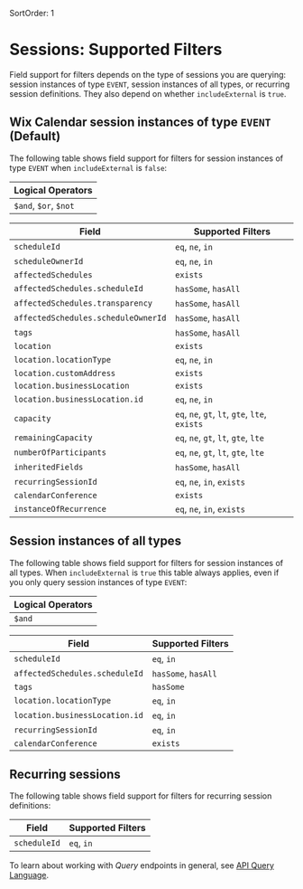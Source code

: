 SortOrder: 1
# Sessions: Supported Filters

Field support for filters depends on the type of sessions you are querying: session instances of type `EVENT`, session instances of all types, or recurring session definitions.
They also depend on whether `includeExternal` is `true`.

## Wix Calendar session instances of type `EVENT` (Default)

The following table shows field support for filters for session instances of type `EVENT` when `includeExternal` is `false`:

| Logical Operators |
| ----------------- |
| `$and`, `$or`, `$not` |

| Field           | Supported Filters                             |
| --------------- | --------------------------------------------- |
| `scheduleId` | `eq`, `ne`, `in` |
| `scheduleOwnerId` | `eq`, `ne`, `in` |
| `affectedSchedules` | `exists` | 
| `affectedSchedules.scheduleId` | `hasSome`, `hasAll` | 
| `affectedSchedules.transparency` | `hasSome`, `hasAll` | 
| `affectedSchedules.scheduleOwnerId` | `hasSome`, `hasAll` | 
| `tags` | `hasSome`, `hasAll` | 
| `location` | `exists` | 
| `location.locationType` | `eq`, `ne`, `in` | 
| `location.customAddress` | `exists` | 
| `location.businessLocation` | `exists` | 
| `location.businessLocation.id` | `eq`, `ne`, `in` | 
| `capacity` | `eq`, `ne`, `gt`, `lt`, `gte`, `lte`, `exists` | 
| `remainingCapacity` | `eq`, `ne`, `gt`, `lt`, `gte`, `lte` |
| `numberOfParticipants` | `eq`, `ne`, `gt`, `lt`, `gte`, `lte` | 
| `inheritedFields` | `hasSome`, `hasAll` | 
| `recurringSessionId` | `eq`, `ne`, `in`, `exists` |
| `calendarConference` | `exists` |
| `instanceOfRecurrence` | `eq`, `ne`, `in`, `exists` | 

## Session instances of all types

The following table shows field support for filters for session instances of all types. When `includeExternal` is `true` this table always applies, even if you only query session instances of type `EVENT`:

| Logical Operators |
| ----------------- |
| `$and` |

| Field | Supported Filters  |
| ----- | ------------------ |
| `scheduleId` | `eq`, `in` | 
| `affectedSchedules.scheduleId` | `hasSome`, `hasAll` | 
| `tags` | `hasSome` |
| `location.locationType` | `eq`, `in` |
| `location.businessLocation.id` | `eq`, `in` |
| `recurringSessionId` | `eq`, `in` |
| `calendarConference` | `exists` |

## Recurring sessions

The following table shows field support for filters for recurring session definitions:

| Field           | Supported Filters                             |
| --------------- | --------------------------------------------- |
| `scheduleId` | `eq`, `in` |

To learn about working with _Query_ endpoints in general, see
[API Query Language](https://dev.wix.com/api/rest/getting-started/api-query-language).
